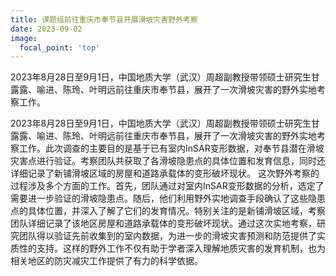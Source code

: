 ```yaml
---
title: 课题组前往重庆市奉节县开展滑坡灾害野外考察
date: 2023-09-02
image:
  focal_point: 'top'
---
```

2023年8月28日至9月1日，中国地质大学（武汉）周超副教授带领硕士研究生甘露露、喻进、陈玲、叶明远前往重庆市奉节县，展开了一次滑坡灾害的野外实地考察工作。


<!--more-->
2023年8月28日至9月1日，中国地质大学（武汉）周超副教授带领硕士研究生甘露露、喻进、陈玲、叶明远前往重庆市奉节县，展开了一次滑坡灾害的野外实地考察工作。此次调查的主要目的是基于已有室内InSAR变形数据，对奉节县潜在滑坡灾害点进行验证。考察团队共获取了各滑坡隐患点的具体位置和发育信息，同时还详细记录了新铺滑坡区域的房屋和道路承载体的变形破坏现状。
这次野外考察的过程涉及多个方面的工作。首先，团队通过对室内InSAR变形数据的分析，选定了需要进一步验证的滑坡隐患点。随后，他们利用野外实地调查手段确认了这些隐患点的具体位置，并深入了解了它们的发育情况。特别关注的是新铺滑坡区域，考察团队详细记录了该地区房屋和道路承载体的变形破坏现状。通过这次实地考察，研究团队得以验证先前收集到的室内数据，为进一步的滑坡灾害预测和防范提供了实质性的支持。这样的野外工作不仅有助于学者深入理解地质灾害的发育机制，也为相关地区的防灾减灾工作提供了有力的科学依据。

